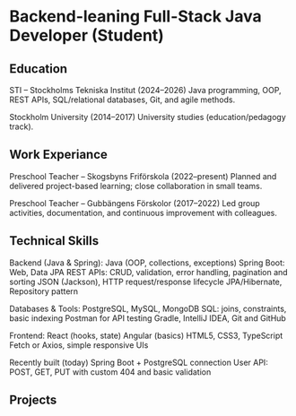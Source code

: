 # Backend-leaning Full-Stack Java Developer (Student)

## Education ## 
STI – Stockholms Tekniska Institut (2024–2026)
Java programming, OOP, REST APIs, SQL/relational databases, Git, and agile methods.

Stockholm University (2014–2017)
University studies (education/pedagogy track).

## Work Experiance ##  
Preschool Teacher – Skogsbyns Friförskola (2022–present)
Planned and delivered project-based learning; close collaboration in small teams.

Preschool Teacher – Gubbängens Förskolor (2017–2022)
Led group activities, documentation, and continuous improvement with colleagues.

## Technical Skills ##
Backend (Java & Spring): 
Java (OOP, collections, exceptions)
Spring Boot: Web, Data JPA
REST APIs: CRUD, validation, error handling, pagination and sorting
JSON (Jackson), HTTP request/response lifecycle
JPA/Hibernate, Repository pattern

Databases & Tools:
PostgreSQL, MySQL, MongoDB
SQL: joins, constraints, basic indexing
Postman for API testing
Gradle, IntelliJ IDEA, Git and GitHub 

Frontend:
React (hooks, state)
Angular (basics)
HTML5, CSS3, TypeScript
Fetch or Axios, simple responsive UIs 

Recently built (today)
Spring Boot + PostgreSQL connection
User API: POST, GET, PUT with custom 404 and basic validation

## Projects ## 





